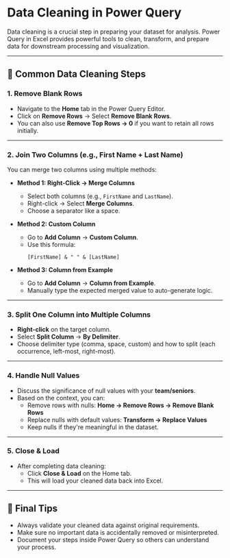 # Data Cleaning in Power Query

Data cleaning is a crucial step in preparing your dataset for analysis. Power Query in Excel provides powerful tools to clean, transform, and prepare data for downstream processing and visualization.

---

## 🧹 Common Data Cleaning Steps

### 1. Remove Blank Rows
- Navigate to the **Home** tab in the Power Query Editor.
- Click on **Remove Rows** → Select **Remove Blank Rows**.
- You can also use **Remove Top Rows → 0** if you want to retain all rows initially.

---

### 2. Join Two Columns (e.g., First Name + Last Name)
You can merge two columns using multiple methods:

- **Method 1: Right-Click → Merge Columns**
  - Select both columns (e.g., `FirstName` and `LastName`).
  - Right-click → Select **Merge Columns**.
  - Choose a separator like a space.

- **Method 2: Custom Column**
  - Go to **Add Column** → **Custom Column**.
  - Use this formula:
    ```powerquery
    [FirstName] & " " & [LastName]
    ```

- **Method 3: Column from Example**
  - Go to **Add Column** → **Column from Example**.
  - Manually type the expected merged value to auto-generate logic.

---

### 3. Split One Column into Multiple Columns
- **Right-click** on the target column.
- Select **Split Column** → **By Delimiter**.
- Choose delimiter type (comma, space, custom) and how to split (each occurrence, left-most, right-most).

---

### 4. Handle Null Values
- Discuss the significance of null values with your **team/seniors**.
- Based on the context, you can:
  - Remove rows with nulls: **Home → Remove Rows → Remove Blank Rows**
  - Replace nulls with default values: **Transform → Replace Values**
  - Keep nulls if they're meaningful in the dataset.

---

### 5. Close & Load
- After completing data cleaning:
  - Click **Close & Load** on the Home tab.
  - This will load your cleaned data back into Excel.

---

## 📌 Final Tips
- Always validate your cleaned data against original requirements.
- Make sure no important data is accidentally removed or misinterpreted.
- Document your steps inside Power Query so others can understand your process.


